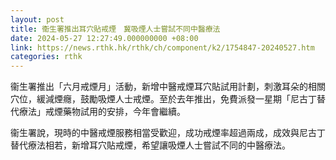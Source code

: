 ```yaml
---
layout: post
title: 衞生署推出耳穴貼戒煙　冀吸煙人士嘗試不同中醫療法
date: 2024-05-27 12:27:49.000000000 +08:00
link: https://news.rthk.hk/rthk/ch/component/k2/1754847-20240527.htm
categories: rthk
---
```


衞生署推出「六月戒煙月」活動，新增中醫戒煙耳穴貼試用計劃，刺激耳朵的相關穴位，緩減煙癮，鼓勵吸煙人士戒煙。至於去年推出，免費派發一星期「尼古丁替代療法」戒煙藥物試用的安排，今年會繼續。

衞生署說，現時的中醫戒煙服務相當受歡迎，成功戒煙率超過兩成，成效與尼古丁替代療法相若，新增耳穴貼戒煙，希望讓吸煙人士嘗試不同的中醫療法。
